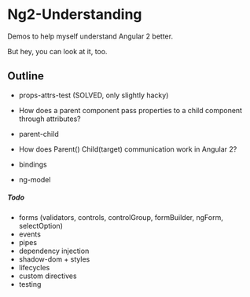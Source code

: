 # Ng2-Understanding

Demos to help myself understand Angular 2 better.

But hey, you can look at it, too.

## Outline

* props-attrs-test (SOLVED, only slightly hacky)
 - How does a parent component pass properties to a child component through attributes?
 
* parent-child
 - How does Parent() Child(target) communication work in Angular 2?
 
* bindings
- ng-model


##### Todo

* forms (validators, controls, controlGroup, formBuilder, ngForm, selectOption)
* events
* pipes
* dependency injection
* shadow-dom + styles
* lifecycles
* custom directives
* testing